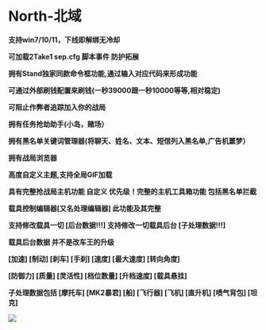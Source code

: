 # North-北域

**支持win7/10/11，下线即解绑无冷却**

**可加载2Take1 sep.cfg 脚本事件 防护拓展**

**拥有Stand独家同款命令框功能,通过输入对应代码来形成功能**

**可通过外部刷钱配置来刷钱(一秒39000跟一秒10000等等,相对稳定)**

**可阻止作弊者追踪加入你的战局**

**拥有任务抢劫助手(小岛，赌场）**&#x20;

**拥有黑名单关键词管理器(将聊天、姓名、文本、短信列入黑名单,广告机噩梦）**

**拥有战局浏览器**

**高度自定义主题,支持全局GIF加载**

**具有完整抢战局主机功能 自定义 优先级！完整的主机工具箱功能 包括黑名单拦截**

**载具控制编辑器[又名处理编辑器] 此功能及其完整**

**支持修改载具一切 [后台数据!!!] 支持修改一切载具后台 [子处理数据!!!]**

**载具后台数据 并不是改车王的升级**

**[加速] [制动] [刹车] [手刹] [速度] [最大速度] [转向角度]**

**[防御力] [质量] [灵活性] [档位数量] [升档速度] [载具悬挂]**

**子处理数据包括 [摩托车] [MK2暴君] [船] [飞行器] [飞机] [直升机] [喷气背包] [坦克]**

![](https://pic.xhcheats.cn/assets/2024/01/03/212109.png)

